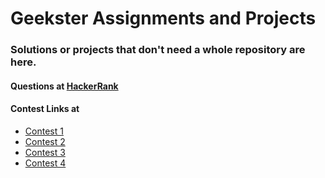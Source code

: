 # Geekster Assignments and Projects

### Solutions or projects that don't need a whole repository are here.

#### Questions at [HackerRank](https://www.hackerrank.com/contests/fs-13-java-dsa-class-challenges/challenges)

#### Contest Links at

- [Contest 1](https://www.hackerrank.com/contests/fs-13-contest-01-geekster/challenges)
- [Contest 2](https://www.hackerrank.com/contests/fs-13-contest-02-geekster/challenges)
- [Contest 3](https://www.hackerrank.com/contests/fs-13-contest-03-geekster/challenges)
- [Contest 4](https://www.hackerrank.com/contests/fs-13-contest-04-geekster/challenges)
